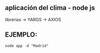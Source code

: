 ## aplicación del clima - node js


librerias 
-> YARGS 
-> AXIOS

## EJEMPLO:
```
node app -d "Madrid"

```